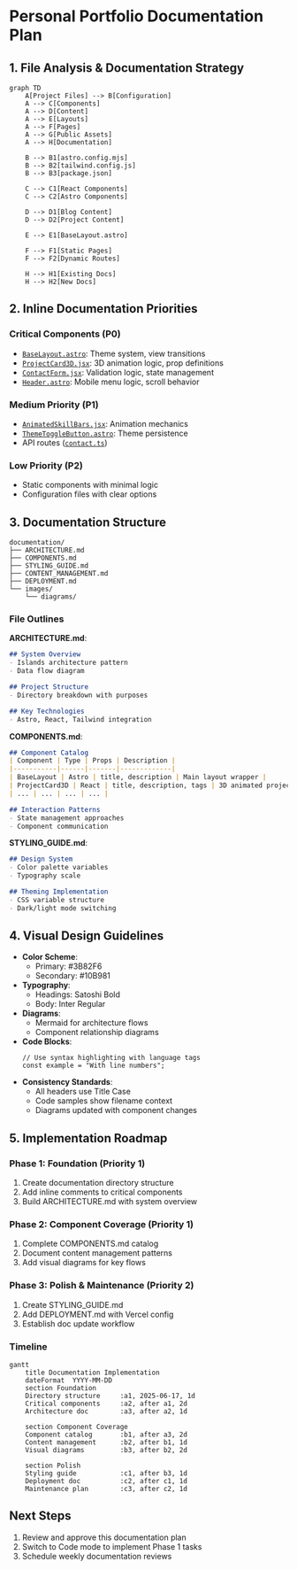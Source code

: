 # Personal Portfolio Documentation Plan

## 1. File Analysis & Documentation Strategy
```mermaid
graph TD
    A[Project Files] --> B[Configuration]
    A --> C[Components]
    A --> D[Content]
    A --> E[Layouts]
    A --> F[Pages]
    A --> G[Public Assets]
    A --> H[Documentation]
    
    B --> B1[astro.config.mjs]
    B --> B2[tailwind.config.js]
    B --> B3[package.json]
    
    C --> C1[React Components]
    C --> C2[Astro Components]
    
    D --> D1[Blog Content]
    D --> D2[Project Content]
    
    E --> E1[BaseLayout.astro]
    
    F --> F1[Static Pages]
    F --> F2[Dynamic Routes]
    
    H --> H1[Existing Docs]
    H --> H2[New Docs]
```

## 2. Inline Documentation Priorities
### Critical Components (P0)
- [`BaseLayout.astro`](src/layouts/BaseLayout.astro): Theme system, view transitions
- [`ProjectCard3D.jsx`](src/components/ProjectCard3D.jsx): 3D animation logic, prop definitions
- [`ContactForm.jsx`](src/components/ContactForm.jsx): Validation logic, state management
- [`Header.astro`](src/components/Header.astro): Mobile menu logic, scroll behavior

### Medium Priority (P1)
- [`AnimatedSkillBars.jsx`](src/components/AnimatedSkillBars.jsx): Animation mechanics
- [`ThemeToggleButton.astro`](src/components/ThemeToggleButton.astro): Theme persistence
- API routes ([`contact.ts`](src/pages/api/contact.ts))

### Low Priority (P2)
- Static components with minimal logic
- Configuration files with clear options

## 3. Documentation Structure
```
documentation/
├── ARCHITECTURE.md
├── COMPONENTS.md
├── STYLING_GUIDE.md
├── CONTENT_MANAGEMENT.md
├── DEPLOYMENT.md
└── images/
    └── diagrams/
```

### File Outlines
**ARCHITECTURE.md**:
```markdown
## System Overview
- Islands architecture pattern
- Data flow diagram

## Project Structure
- Directory breakdown with purposes

## Key Technologies
- Astro, React, Tailwind integration
```

**COMPONENTS.md**:
```markdown
## Component Catalog
| Component | Type | Props | Description |
|-----------|------|-------|-------------|
| BaseLayout | Astro | title, description | Main layout wrapper |
| ProjectCard3D | React | title, description, tags | 3D animated project card |
| ... | ... | ... | ... |

## Interaction Patterns
- State management approaches
- Component communication
```

**STYLING_GUIDE.md**:
```markdown
## Design System
- Color palette variables
- Typography scale

## Theming Implementation
- CSS variable structure
- Dark/light mode switching
```

## 4. Visual Design Guidelines
- **Color Scheme**: 
  - Primary: #3B82F6 
  - Secondary: #10B981
- **Typography**: 
  - Headings: Satoshi Bold 
  - Body: Inter Regular
- **Diagrams**:
  - Mermaid for architecture flows
  - Component relationship diagrams
- **Code Blocks**:
  ```tsx
  // Use syntax highlighting with language tags
  const example = "With line numbers";
  ```
- **Consistency Standards**:
  - All headers use Title Case
  - Code samples show filename context
  - Diagrams updated with component changes

## 5. Implementation Roadmap

### Phase 1: Foundation (Priority 1)
1. Create documentation directory structure
2. Add inline comments to critical components
3. Build ARCHITECTURE.md with system overview

### Phase 2: Component Coverage (Priority 1)
1. Complete COMPONENTS.md catalog
2. Document content management patterns
3. Add visual diagrams for key flows

### Phase 3: Polish & Maintenance (Priority 2)
1. Create STYLING_GUIDE.md
2. Add DEPLOYMENT.md with Vercel config
3. Establish doc update workflow

### Timeline
```mermaid
gantt
    title Documentation Implementation
    dateFormat  YYYY-MM-DD
    section Foundation
    Directory structure     :a1, 2025-06-17, 1d
    Critical components     :a2, after a1, 2d
    Architecture doc        :a3, after a2, 1d
    
    section Component Coverage
    Component catalog       :b1, after a3, 2d
    Content management      :b2, after b1, 1d
    Visual diagrams         :b3, after b2, 2d
    
    section Polish
    Styling guide           :c1, after b3, 1d
    Deployment doc          :c2, after c1, 1d
    Maintenance plan        :c3, after c2, 1d
```

## Next Steps
1. Review and approve this documentation plan
2. Switch to Code mode to implement Phase 1 tasks
3. Schedule weekly documentation reviews